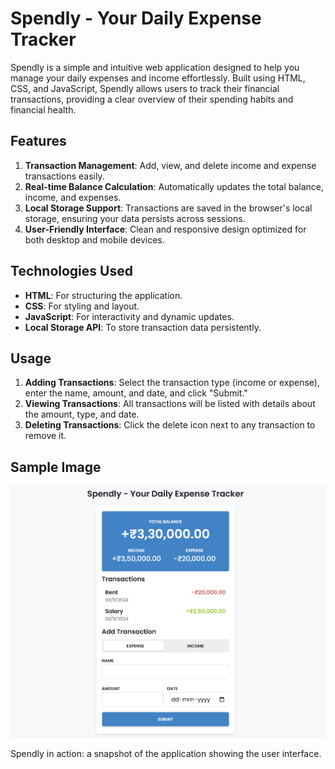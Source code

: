 # Spendly - Your Daily Expense Tracker

Spendly is a simple and intuitive web application designed to help you manage your daily expenses and income effortlessly. Built using HTML, CSS, and JavaScript, Spendly allows users to track their financial transactions, providing a clear overview of their spending habits and financial health.

## Features

1. **Transaction Management**: Add, view, and delete income and expense transactions easily.
2. **Real-time Balance Calculation**: Automatically updates the total balance, income, and expenses.
3. **Local Storage Support**: Transactions are saved in the browser's local storage, ensuring your data persists across sessions.
4. **User-Friendly Interface**: Clean and responsive design optimized for both desktop and mobile devices.

## Technologies Used

- **HTML**: For structuring the application.
- **CSS**: For styling and layout.
- **JavaScript**: For interactivity and dynamic updates.
- **Local Storage API**: To store transaction data persistently.

## Usage

1. **Adding Transactions**: Select the transaction type (income or expense), enter the name, amount, and date, and click "Submit."
2. **Viewing Transactions**: All transactions will be listed with details about the amount, type, and date.
3. **Deleting Transactions**: Click the delete icon next to any transaction to remove it.

## Sample Image

![Sample](https://github.com/chinmay-mahata/Spendly/blob/main/image/expense-tracker.png)

Spendly in action: a snapshot of the application showing the user interface.

